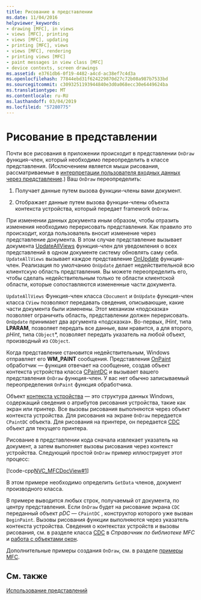 ```yaml
---
title: Рисование в представлении
ms.date: 11/04/2016
helpviewer_keywords:
- drawing [MFC], in views
- views [MFC], printing
- views [MFC], updating
- printing [MFC], views
- views [MFC], rendering
- printing views [MFC]
- paint messages in view class [MFC]
- device contexts, screen drawings
ms.assetid: e3761db6-0f19-4482-a4cd-ac38ef7c4d3a
ms.openlocfilehash: 77844ebd31f624229870d27c72b08a987b7533bd
ms.sourcegitcommit: c3093251193944840e3d0a068ecc30e6449624ba
ms.translationtype: MT
ms.contentlocale: ru-RU
ms.lasthandoff: 03/04/2019
ms.locfileid: "57280775"
---
```

# <a name="drawing-in-a-view"></a>Рисование в представлении

Почти все рисования в приложении происходит в представлении `OnDraw` функция-член, который необходимо переопределить в классе представления. (Исключением является мыши рисования, рассматриваемые в [интерпретации пользователя входных данных через представление](../mfc/interpreting-user-input-through-a-view.md).) Ваш `OnDraw` переопределить:

1. Получает данные путем вызова функции-члены вами документ.

1. Отображает данные путем вызова функции-члены объекта контекста устройства, который передает framework `OnDraw`.

При изменении данных документа иным образом, чтобы отразить изменения необходимо перерисовать представления. Как правило это происходит, когда пользователь вносит изменение через представление документа. В этом случае представление вызывает документа [UpdateAllViews](../mfc/reference/cdocument-class.md#updateallviews) функция-член для уведомления о всех представлений в одном документе систему обновлять саму себя. `UpdateAllViews` вызывает каждое представление [OnUpdate](../mfc/reference/cview-class.md#onupdate) функция-член. Реализация по умолчанию `OnUpdate` делает недействительной всю клиентскую область представления. Вы можете переопределить его, чтобы сделать недействительным только те области клиентской области, которые сопоставляются измененные части документа.

`UpdateAllViews` Функция-член класса `CDocument` и `OnUpdate` функция-член класса `CView` позволяют передавать сведения, описывающие, какие части документа были изменены. Этот механизм «подсказка» позволяет ограничить область, представлении должен перерисовать. `OnUpdate` принимает два аргумента «подсказка». Во-первых, *lHint*, типа **LPARAM**, позволяет передать все данные, вам нравится, а для второго, *pHint*, типа `CObject`*, позволяет передать указатель на любой объект, производный из `CObject`.

Когда представление становится недействительным, Windows отправляет его **WM_PAINT** сообщения. Представления [OnPaint](../mfc/reference/cwnd-class.md#onpaint) обработчик — функция отвечает на сообщение, создав объект контекста устройства класса [CPaintDC](../mfc/reference/cpaintdc-class.md) и вызывает вашего представления `OnDraw` функция-член. У вас нет обычно записываемый переопределения `OnPaint` функция обработчика.

Объект [контекста устройства](../mfc/device-contexts.md) — это структура данных Windows, содержащий сведения о атрибутов рисования устройства, такие как экран или принтер. Все вызовы рисования выполняются через объект контекста устройства. Для рисования на экране `OnDraw` передается `CPaintDC` объекта. Для рисования на принтере, он передается [CDC](../mfc/reference/cdc-class.md) объект для текущего принтера.

Рисование в представлении кода сначала извлекает указатель на документ, а затем выполняет вызовы рисования через контекст устройства. Следующий простой `OnDraw` пример иллюстрирует этот процесс:

[!code-cpp[NVC_MFCDocView#1](../mfc/codesnippet/cpp/drawing-in-a-view_1.cpp)]

В этом примере необходимо определить `GetData` членов, документ производного класса.

В примере выводится любых строк, получаемый от документа, по центру представления. Если `OnDraw` будет на рисование экрана `CDC` переданный объект *pDC* — `CPaintDC` , конструктор которого уже вызван `BeginPaint`. Вызовы рисования функции выполняются через указатель контекста устройства. Сведения о контекстах устройств и вызовы рисования, см. в разделе класса [CDC](../mfc/reference/cdc-class.md) в *Справочник по библиотеке MFC* и [работа с объектами окон](../mfc/working-with-window-objects.md).

Дополнительные примеры создания `OnDraw`, см. в разделе [примеры MFC](../visual-cpp-samples.md).

## <a name="see-also"></a>См. также

[Использование представлений](../mfc/using-views.md)
